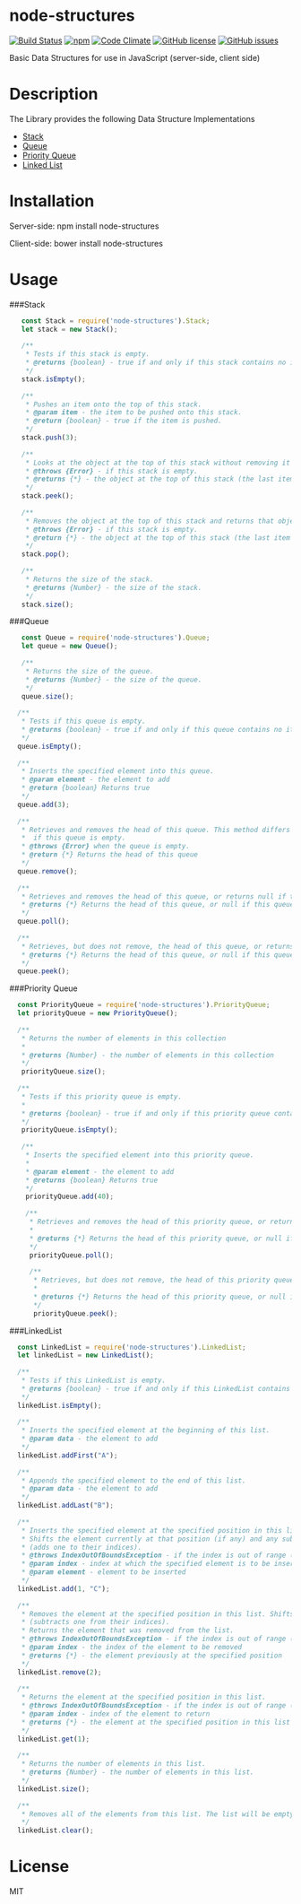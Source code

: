 # node-structures
[![Build Status](https://travis-ci.org/AlbertHambardzumyan/node-structures.svg?branch=master)](https://travis-ci.org/AlbertHambardzumyan/node-structures)
[![npm](https://img.shields.io/npm/v/node-structures.svg)](https://www.npmjs.com/package/node-structures) 
[![Code Climate](https://codeclimate.com/github/AlbertHambardzumyan/node-structures/badges/gpa.svg)](https://codeclimate.com/github/AlbertHambardzumyan/node-structures)
[![GitHub license](https://img.shields.io/badge/license-MIT-blue.svg)](https://raw.githubusercontent.com/AlbertHambardzumyan/node-structures/master/LICENSE)
[![GitHub issues](https://img.shields.io/github/issues/AlbertHambardzumyan/node-structures.svg)](https://github.com/AlbertHambardzumyan/node-structures/issues)

  Basic Data Structures for use in JavaScript (server-side, client side)
    
# Description
  The Library provides the following Data Structure Implementations

  * [Stack](#stack)
  * [Queue](#queue)
  * [Priority Queue](#linkedlist)
  * [Linked List](#linkedlist)
    
# Installation 
Server-side:
    npm install node-structures
    
Client-side:
  bower install node-structures
  
# Usage

###Stack
```` javascript
   const Stack = require('node-structures').Stack;
   let stack = new Stack();
  
   /**
    * Tests if this stack is empty.
    * @returns {boolean} - true if and only if this stack contains no items; false otherwise.
    */
   stack.isEmpty();
  
   /**
    * Pushes an item onto the top of this stack.
    * @param item - the item to be pushed onto this stack.
    * @return {boolean} - true if the item is pushed.
    */
   stack.push(3);
  
   /**
    * Looks at the object at the top of this stack without removing it from the stack.
    * @throws {Error} - if this stack is empty.
    * @returns {*} - the object at the top of this stack (the last item of the Vector object).
    */
   stack.peek();
  
   /**
    * Removes the object at the top of this stack and returns that object as the value of this function.
    * @throws {Error} - if this stack is empty.
    * @return {*} - the object at the top of this stack (the last item of the Vector object).
    */
   stack.pop();
  
   /**
    * Returns the size of the stack.
    * @returns {Number} - the size of the stack.
    */
   stack.size();
````

###Queue
```` javascript
   const Queue = require('node-structures').Queue;
   let queue = new Queue();
  
   /**
    * Returns the size of the queue.
    * @returns {Number} - the size of the queue.
    */
   queue.size();
   
  /**
   * Tests if this queue is empty.
   * @returns {boolean} - true if and only if this queue contains no items; false otherwise.
   */
  queue.isEmpty();
  
  /**
   * Inserts the specified element into this queue.
   * @param element - the element to add
   * @return {boolean} Returns true
   */
  queue.add(3);
  
  /**
   * Retrieves and removes the head of this queue. This method differs from poll only in that it throws an exception
   *  if this queue is empty.
   * @throws {Error} when the queue is empty.
   * @return {*} Returns the head of this queue
   */
  queue.remove();
  
  /**
   * Retrieves and removes the head of this queue, or returns null if this queue is empty.
   * @returns {*} Returns the head of this queue, or null if this queue is empty.
   */
  queue.poll();
  
  /**
   * Retrieves, but does not remove, the head of this queue, or returns null if this queue is empty.
   * @returns {*} Returns the head of this queue, or null if this queue is empty.
   */
  queue.peek();
````

###Priority Queue
```` javascript
  const PriorityQueue = require('node-structures').PriorityQueue;
  let priorityQueue = new PriorityQueue();
  
  /**
   * Returns the number of elements in this collection
   *
   * @returns {Number} - the number of elements in this collection
   */
   priorityQueue.size();
   
  /**
   * Tests if this priority queue is empty.
   *
   * @returns {boolean} - true if and only if this priority queue contains no items; false otherwise.
   */
   priorityQueue.isEmpty();
   
   /**
    * Inserts the specified element into this priority queue.
    *
    * @param element - the element to add
    * @returns {boolean} Returns true
    */
    priorityQueue.add(40);
    
    /**
     * Retrieves and removes the head of this priority queue, or returns null if this priority queue is empty.
     *
     * @returns {*} Returns the head of this priority queue, or null if this priority queue is empty.
     */
     priorityQueue.poll();
     
     /**
      * Retrieves, but does not remove, the head of this priority queue, or returns null if this priority queue is empty.
      *
      * @returns {*} Returns the head of this priority queue, or null if this priority queue is empty.
      */
      priorityQueue.peek();
````

###LinkedList
```` javascript
  const LinkedList = require('node-structures').LinkedList;
  let linkedList = new LinkedList();
  
  /**
   * Tests if this LinkedList is empty.
   * @returns {boolean} - true if and only if this LinkedList contains no items; false otherwise.
   */
  linkedList.isEmpty();
  
  /**
   * Inserts the specified element at the beginning of this list.
   * @param data - the element to add
   */  
  linkedList.addFirst("A");
  
  /**
   * Appends the specified element to the end of this list.
   * @param data - the element to add
   */
  linkedList.addLast("B");
  
  /**
   * Inserts the specified element at the specified position in this list.
   * Shifts the element currently at that position (if any) and any subsequent elements to the right
   * (adds one to their indices).
   * @throws IndexOutOfBoundsException - if the index is out of range (index < 0 || index >= size())
   * @param index - index at which the specified element is to be inserted
   * @param element - element to be inserted
   */
  linkedList.add(1, "C");
  
  /**
   * Removes the element at the specified position in this list. Shifts any subsequent elements to the left
   * (subtracts one from their indices).
   * Returns the element that was removed from the list.
   * @throws IndexOutOfBoundsException - if the index is out of range (index < 0 || index >= size())
   * @param index - the index of the element to be removed
   * @returns {*} - the element previously at the specified position
   */
  linkedList.remove(2);
  
  /**
   * Returns the element at the specified position in this list.
   * @throws IndexOutOfBoundsException - if the index is out of range (index < 0 || index >= size())
   * @param index - index of the element to return
   * @returns {*} - the element at the specified position in this list
   */
  linkedList.get(1);
  
  /**
   * Returns the number of elements in this list.
   * @returns {Number} - the number of elements in this list.
   */
  linkedList.size();
   
  /**
   * Removes all of the elements from this list. The list will be empty after this call returns.
   */
  linkedList.clear();
````

# License
  MIT
